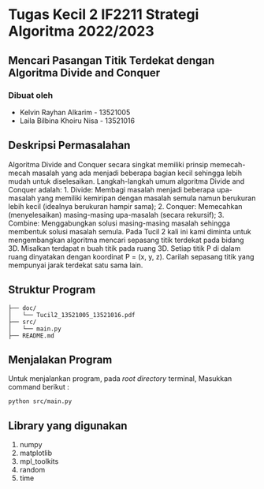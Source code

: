 # Tugas Kecil 2 IF2211 Strategi Algoritma 2022/2023
## Mencari Pasangan Titik Terdekat dengan Algoritma Divide and Conquer

### Dibuat oleh
- Kelvin Rayhan Alkarim - 13521005
- Laila Bilbina Khoiru Nisa - 13521016

## Deskripsi Permasalahan
Algoritma Divide and Conquer secara singkat memiliki prinsip memecah-mecah masalah yang ada menjadi beberapa bagian kecil sehingga lebih mudah untuk diselesaikan. Langkah-langkah umum algoritma Divide and Conquer adalah: 1. Divide: Membagi masalah menjadi beberapa upa-masalah yang memiliki kemiripan dengan masalah semula namun berukuran lebih kecil (idealnya berukuran hampir sama); 2. Conquer: Memecahkan (menyelesaikan) masing-masing upa-masalah (secara rekursif); 3. Combine: Menggabungkan solusi masing-masing masalah sehingga membentuk solusi masalah semula. Pada Tucil 2 kali ini kami diminta untuk mengembangkan algoritma mencari sepasang titik terdekat pada bidang 3D. Misalkan terdapat n buah titik pada ruang 3D. Setiap titik P di dalam ruang dinyatakan dengan koordinat P = (x, y, z). Carilah sepasang titik yang mempunyai jarak terdekat satu sama lain.


## Struktur Program
```
├── doc/
│   └── Tucil2_13521005_13521016.pdf
├── src/
│   └── main.py
├── README.md
```

## Menjalakan Program
Untuk menjalankan program, pada *root directory* terminal, Masukkan command berikut :
```
python src/main.py
```

## Library yang digunakan
1. numpy
2. matplotlib
3. mpl_toolkits
4. random
5. time


